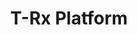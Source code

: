 ---
hackday: 26-london
title: T-Rx Platform
summary: 'A safer way to monitor high risk medications'
thumbnail: t-rx.jpg
team:
- Andrew Sawczenko
- Bernardo Mendes
- '@edithkwkung'
- Esther How
- '@ianmcnicoll'
- '@JamesLai87'
- '@JenniferLiDing'
- Karis Koo
- Keerthana Kumar
- Mia Tran
- Michal Piatkowski
- Selina Tsai
- Sophie Covington
- Steven Lee
- Vivian Leong
links:
  presentation: https://docs.google.com/presentation/d/10UhHT3FJiU1hTQo6I5nztUEsg6EKXinnH3bTrRrwVk0/edit
  video: https://youtu.be/6k8wO4SlVDA
---